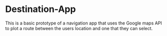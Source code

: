 # Destination-App

This is a basic prototype of a navigation app that uses the Google maps API to plot a route between the users location 
and one that they can select.
